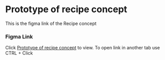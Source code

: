 # Prototype of recipe concept
This is the figma link of the Recipe concept

### Figma Link
Click [Prototype of recipe concept](https://www.figma.com/proto/yNvaM2rChOSnFZLjW5eWrx/recipe-concept?node-id=1%3A2790&scaling=scale-down&page-id=0%3A1&starting-point-node-id=34%3A385) to view. To open link in another tab use CTRL + Click